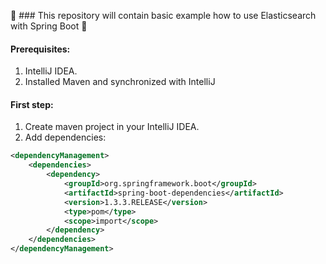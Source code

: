 :herb: ### This repository will contain basic example how to use Elasticsearch with Spring Boot :herb:

#### Prerequisites:

1. IntelliJ IDEA.
2. Installed Maven and synchronized with IntelliJ

#### First step:

1. Create maven project in your IntelliJ IDEA.
2. Add dependencies:

```xml
<dependencyManagement>
    <dependencies>
        <dependency>
            <groupId>org.springframework.boot</groupId>
            <artifactId>spring-boot-dependencies</artifactId>
            <version>1.3.3.RELEASE</version>
            <type>pom</type>
            <scope>import</scope>
        </dependency>
    </dependencies>
</dependencyManagement>
```
